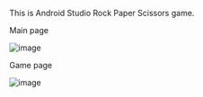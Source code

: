 This is Android Studio Rock Paper Scissors game.



Main page





![image](https://github.com/user-attachments/assets/d235d627-22a2-4a16-b7f1-e1b8ee4cdff5)





Game page






![image](https://github.com/user-attachments/assets/806470d3-c5d2-40c2-8d2f-863553b0b2ad)
